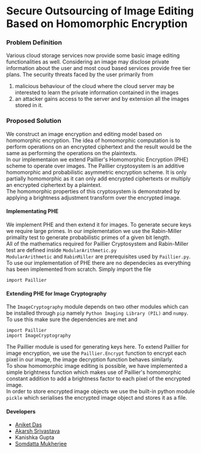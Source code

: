 # Secure Outsourcing of Image Editing Based on Homomorphic Encryption

### Problem Definition
Various cloud storage services now provide some basic image editing functionalities as well. Considering an image may disclose private information about the user and most coud based services provide free tier plans. The security threats faced by the user primarily from

1. malicious behaviour of the cloud where the cloud server may be interested to learn the private information contained in the images
2. an attacker gains access to the server and by extension all the images stored in it.

### Proposed Solution

We construct an image encryption and editing model based on homomorphic encryption. The idea of homomorphic computation is to perform operations on an encrypted ciphertext and the result would be the same as performing the operations on the plaintexts. <br/>
In our implementaion we extend Paillier's Homomorphic Encryption (PHE) scheme to operate over images. The Paillier cryptosystem is an additive homomorphic and probabilistic asymmetric encryption scheme. It is only partially homomorphic as it can only add encrypted ciphertexts or multiply an encrypted ciphertext by a plaintext. <br/>
The homomorphic properties of this cryptosystem is demonstrated by applying a brightness adjustment transform over the encrypted image.

#### Implementating PHE

We implement PHE and then extend it for images. To generate secure keys we require large primes. In our implementation we use the Rabin-Miller primality test to generate probabilistic primes of a given bit length. <br/>
All of the mathematics required for Paillier Cryptosystem and Rabin-Miller test are defined inside `ModularArithmetic.py` <br/>
`ModularArithmetic` and `RabinMiller` are prerequisites used by `Paillier.py`. <br/>
To use our implementation of PHE there are no dependecies as everything has been implemented from scratch. Simply import the file
```
import Paillier
```

#### Extending PHE for Image Cryptography

The `ImageCryptography` module depends on two other modules which can be installed through `pip` namely `Python Imaging Library (PIL)` and `numpy`. <br/>
To use this make sure the dependencies are met and <br/>
```
import Paillier
import ImageCryptography
```
 The Paillier module is used for generating keys here.
To extend Paillier for image encryption, we use the `Paillier.Encrypt` function to encrypt each pixel in our image, the image decryption function behaves similarly. <br/>
To show homomorphic image editing is possible, we have implemented a simple brightness function which makes use of Paillier's homomorphic constant addition to add a brightness factor to each pixel of the encrypted image. <br/>
In order to store encrypted image objects we use the built-in python module `pickle` which serialises the encrypted image object and stores it as a file.

#### Developers
* [Aniket Das](https://github.com/chronarchitect)
* [Akarsh Srivastava](https://github.com/heisenberg42) 
* Kanishka Gupta
* [Somdatta Mukherjee](https://github.com/SomdattaMukherjee/)
